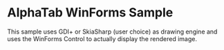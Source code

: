 ﻿# AlphaTab WinForms Sample

This sample uses GDI+ or SkiaSharp (user choice) as drawing engine and uses the WinForms Control to actually display the rendered image.